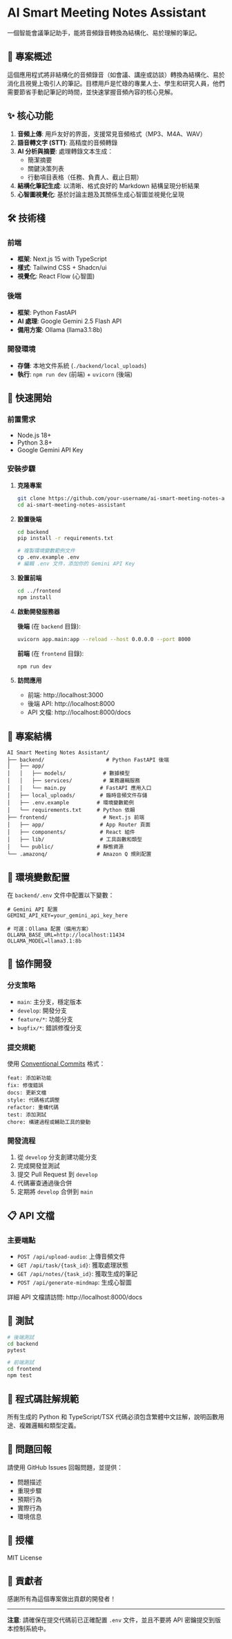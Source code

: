# AI Smart Meeting Notes Assistant

一個智能會議筆記助手，能將音頻錄音轉換為結構化、易於理解的筆記。

## 🎯 專案概述

這個應用程式將非結構化的音頻錄音（如會議、講座或訪談）轉換為結構化、易於消化且視覺上吸引人的筆記。目標用戶是忙碌的專業人士、學生和研究人員，他們需要節省手動記筆記的時間，並快速掌握音頻內容的核心見解。

## ✨ 核心功能

1. **音頻上傳**: 用戶友好的界面，支援常見音頻格式（MP3、M4A、WAV）
2. **語音轉文字 (STT)**: 高精度的音頻轉錄
3. **AI 分析與摘要**: 處理轉錄文本生成：
   - 簡潔摘要
   - 關鍵決策列表
   - 行動項目表格（任務、負責人、截止日期）
4. **結構化筆記生成**: 以清晰、格式良好的 Markdown 結構呈現分析結果
5. **心智圖視覺化**: 基於討論主題及其關係生成心智圖並視覺化呈現

## 🛠 技術棧

### 前端
- **框架**: Next.js 15 with TypeScript
- **樣式**: Tailwind CSS + Shadcn/ui
- **視覺化**: React Flow (心智圖)

### 後端
- **框架**: Python FastAPI
- **AI 處理**: Google Gemini 2.5 Flash API
- **備用方案**: Ollama (llama3.1:8b)

### 開發環境
- **存儲**: 本地文件系統 (`./backend/local_uploads`)
- **執行**: `npm run dev` (前端) + `uvicorn` (後端)

## 🚀 快速開始

### 前置需求
- Node.js 18+
- Python 3.8+
- Google Gemini API Key

### 安裝步驟

1. **克隆專案**
   ```bash
   git clone https://github.com/your-username/ai-smart-meeting-notes-assistant.git
   cd ai-smart-meeting-notes-assistant
   ```

2. **設置後端**
   ```bash
   cd backend
   pip install -r requirements.txt
   
   # 複製環境變數範例文件
   cp .env.example .env
   # 編輯 .env 文件，添加你的 Gemini API Key
   ```

3. **設置前端**
   ```bash
   cd ../frontend
   npm install
   ```

4. **啟動開發服務器**
   
   **後端** (在 `backend` 目錄):
   ```bash
   uvicorn app.main:app --reload --host 0.0.0.0 --port 8000
   ```
   
   **前端** (在 `frontend` 目錄):
   ```bash
   npm run dev
   ```

5. **訪問應用**
   - 前端: http://localhost:3000
   - 後端 API: http://localhost:8000
   - API 文檔: http://localhost:8000/docs

## 📁 專案結構

```
AI Smart Meeting Notes Assistant/
├── backend/                    # Python FastAPI 後端
│   ├── app/
│   │   ├── models/            # 數據模型
│   │   ├── services/          # 業務邏輯服務
│   │   └── main.py           # FastAPI 應用入口
│   ├── local_uploads/        # 臨時音頻文件存儲
│   ├── .env.example         # 環境變數範例
│   └── requirements.txt     # Python 依賴
├── frontend/                  # Next.js 前端
│   ├── app/                  # App Router 頁面
│   ├── components/           # React 組件
│   ├── lib/                  # 工具函數和類型
│   └── public/              # 靜態資源
└── .amazonq/                # Amazon Q 規則配置
```

## 🔧 環境變數配置

在 `backend/.env` 文件中配置以下變數：

```env
# Gemini API 配置
GEMINI_API_KEY=your_gemini_api_key_here

# 可選：Ollama 配置（備用方案）
OLLAMA_BASE_URL=http://localhost:11434
OLLAMA_MODEL=llama3.1:8b
```

## 🤝 協作開發

### 分支策略
- `main`: 主分支，穩定版本
- `develop`: 開發分支
- `feature/*`: 功能分支
- `bugfix/*`: 錯誤修復分支

### 提交規範
使用 [Conventional Commits](https://www.conventionalcommits.org/) 格式：

```
feat: 添加新功能
fix: 修復錯誤
docs: 更新文檔
style: 代碼格式調整
refactor: 重構代碼
test: 添加測試
chore: 構建過程或輔助工具的變動
```

### 開發流程
1. 從 `develop` 分支創建功能分支
2. 完成開發並測試
3. 提交 Pull Request 到 `develop`
4. 代碼審查通過後合併
5. 定期將 `develop` 合併到 `main`

## 📋 API 文檔

### 主要端點

- `POST /api/upload-audio`: 上傳音頻文件
- `GET /api/task/{task_id}`: 獲取處理狀態
- `GET /api/notes/{task_id}`: 獲取生成的筆記
- `POST /api/generate-mindmap`: 生成心智圖

詳細 API 文檔請訪問: http://localhost:8000/docs

## 🧪 測試

```bash
# 後端測試
cd backend
pytest

# 前端測試
cd frontend
npm test
```

## 📝 程式碼註解規範

所有生成的 Python 和 TypeScript/TSX 代碼必須包含繁體中文註解，說明函數用途、複雜邏輯和類型定義。

## 🐛 問題回報

請使用 GitHub Issues 回報問題，並提供：
- 問題描述
- 重現步驟
- 預期行為
- 實際行為
- 環境信息

## 📄 授權

MIT License

## 👥 貢獻者

感謝所有為這個專案做出貢獻的開發者！

---

**注意**: 請確保在提交代碼前已正確配置 `.env` 文件，並且不要將 API 密鑰提交到版本控制系統中。